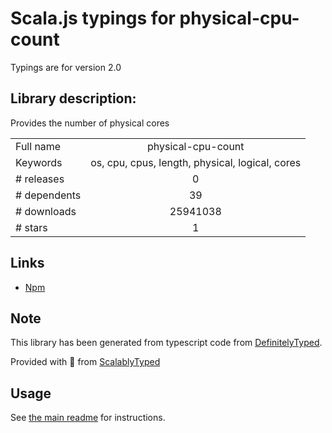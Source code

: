 
# Scala.js typings for physical-cpu-count

Typings are for version 2.0

## Library description:
Provides the number of physical cores

|                    |                 |
| ------------------ | :-------------: |
| Full name          | physical-cpu-count |
| Keywords           | os, cpu, cpus, length, physical, logical, cores |
| # releases         | 0 |
| # dependents       | 39 |
| # downloads        | 25941038 |
| # stars            | 1 |

## Links
- [Npm](https://www.npmjs.com/package/physical-cpu-count)
    


## Note
This library has been generated from typescript code from [DefinitelyTyped](https://definitelytyped.org).

Provided with :purple_heart: from [ScalablyTyped](https://github.com/oyvindberg/ScalablyTyped)

## Usage
See [the main readme](../../readme.md) for instructions.


